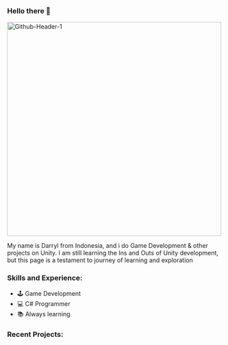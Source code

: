 ### Hello there 👋

<img src="https://i.ibb.co/StZVwQN/Github-Header-1.png" alt="Github-Header-1" border="0" width="500">

My name is Darryl from Indonesia, and i do Game Development & other projects on Unity. I am still learning the Ins and Outs of Unity development, but this page is a testament to journey of learning and exploration



### Skills and Experience:
* 🕹️ Game Development
* 💻 C# Programmer
* 📚 Always learning 


### Recent Projects:
